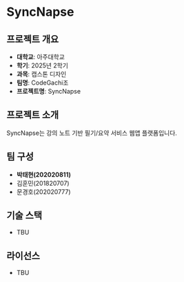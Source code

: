 # SyncNapse

## 프로젝트 개요
- **대학교**: 아주대학교
- **학기**: 2025년 2학기
- **과목**: 캡스톤 디자인
- **팀명**: CodeGachi조
- **프로젝트명**: SyncNapse

## 프로젝트 소개
SyncNapse는 강의 노트 기반 필기/요약 서비스 웹앱 플랫폼입니다.

## 팀 구성
- **박태현(202020811)**
- 김훈민(201820707)
- 문경호(202020777)

## 기술 스택
- TBU

## 라이선스
- TBU
